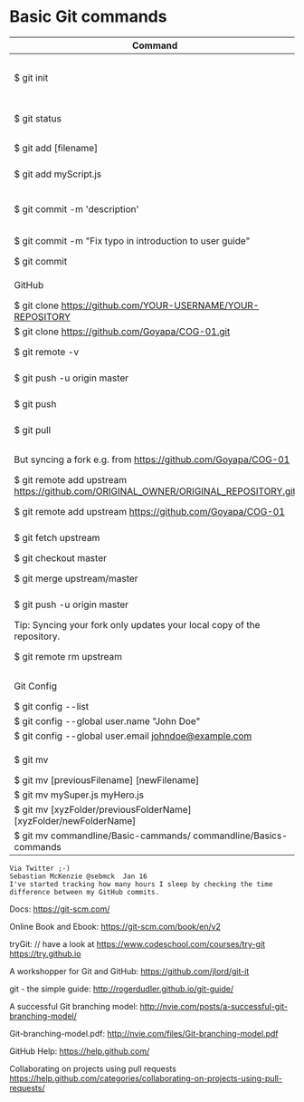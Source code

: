 # Basic Git commands

Command                                                         |   Explanation
-------                                                         |   ------------
$ git init                                                      |   Initial Step: Creates a new local repository (Repositorium, Aufbewahrungsort), move to Step 1 or Step 4.
|||
$ git status                                                    |   Step 1: shows git's actual status: Changes, untracked files etc.
|||
$ git add [filename]                                            |   Step 2: add changes to INDEX(Liste) as a general rule
$ git add myScript.js                                           |   add "myScript.js" to the INDEX also called the Stage
|||
$ git commit -m 'description'                                   |   Step 3: Commit (übergebe) changes as a general rule, repeat at Step 1 or move to Step 5.
$ git commit -m "Fix typo in introduction to user guide"        |   The description should give the reader a hint what was done. 
$ git commit                                                    |   [How to Write a Git Commit Message](http://chris.beams.io/posts/git-commit/)
|||
GitHub                                                          |   the following commands are more specific to remote repositories
$ git clone https://github.com/YOUR-USERNAME/YOUR-REPOSITORY    |   Step 4:  Clone remote repository, move to Step 1.
$ git clone https://github.com/Goyapa/COG-01.git                |   sample
$ git remote -v                                                 |   List the current configured remote repository of your fork.
$ git push -u origin master                                     |   Step 5: Push changes to remote repository (your fork)
$ git push                                                      |   The -u tells Git to remember the parameters
$ git pull                                                      |   update local repository with remote changes (your fork)
|||
But syncing a fork e.g. from https://github.com/Goyapa/COG-01   |   https://help.github.com/articles/syncing-a-fork/
$ git remote add upstream https://github.com/ORIGINAL_OWNER/ORIGINAL_REPOSITORY.git | add remote upstream repository as a general rule
$ git remote add upstream https://github.com/Goyapa/COG-01      | Step 01: add original repository you forked from
$ git fetch upstream                                            | Step 02: sync changes of the original repository with your fork 
$ git checkout master                                           | Step 03: if you are not already in master
$ git merge upstream/master                                     | Step 04: merge changes (Änderungen zusammenfügen)
$ git push -u origin master                                     | Step 05: push changes from upstream to remote repository (your fork)
Tip: Syncing your fork only updates your local copy of the repository.  |   To update your fork on GitHub, you must push your changes.
$ git remote rm upstream                                        | if you want to remove the remote upstream
|||
Git Config                                                      |   Cloud9 is preconfigured, get and set configuration variables
$ git config --list                                             |   have a look
$ git config --global user.name "John Doe"                      |   set/change your user name
$ git config --global user.email johndoe@example.com            |   set/change your email
|||
$ git mv                                                            |   [git-mv](https://git-scm.com/book/en/v2/Git-Basics-Recording-Changes-to-the-Repository#Moving-Files) - Move or rename a file, a directory, or a symlink
$ git mv [previousFilename] [newFilename]                           |   rename file with git as a general rule
$ git mv mySuper.js myHero.js                                       |   rename "mySuper.js" to "myHero.js"          
$ git mv [xyzFolder/previousFolderName] [xyzFolder/newFolderName]   |   rename folder with git as a general rule
$ git mv commandline/Basic-cammands/ commandline/Basics-commands    |   rename folder from "Basic-cammands" to "Basics-commands"




```
Via Twitter ;-)
Sebastian McKenzie @sebmck  Jan 16
I've started tracking how many hours I sleep by checking the time difference between my GitHub commits.
```


Docs:
https://git-scm.com/

Online Book and Ebook:
https://git-scm.com/book/en/v2

tryGit: 				               // have a look at https://www.codeschool.com/courses/try-git
https://try.github.io

A workshopper for Git and GitHub:
https://github.com/jlord/git-it

git - the simple guide:
http://rogerdudler.github.io/git-guide/

A successful Git branching model:
http://nvie.com/posts/a-successful-git-branching-model/

Git-branching-model.pdf:
http://nvie.com/files/Git-branching-model.pdf

GitHub Help:
https://help.github.com/

Collaborating on projects using pull requests
https://help.github.com/categories/collaborating-on-projects-using-pull-requests/